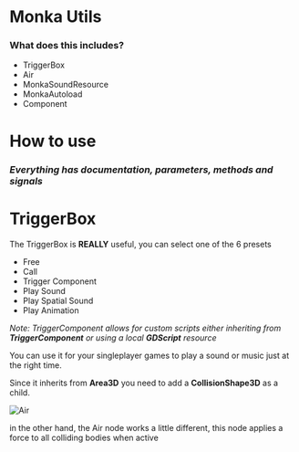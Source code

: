 # Monka Utils

### What does this includes?

- TriggerBox
- Air
- MonkaSoundResource
- MonkaAutoload
- Component

# How to use

### *Everything has documentation, parameters, methods and signals*

# TriggerBox

The TriggerBox is **REALLY** useful, you can select one of the 6 presets
- Free
- Call
- Trigger Component 
- Play Sound
- Play Spatial Sound
- Play Animation

*Note: TriggerComponent allows for custom scripts either inheriting from **TriggerComponent** or  using a local **GDScript** resource*

You can use it for your singleplayer games to play a sound or music just at the right time.

Since it inherits from **Area3D** you need to add a **CollisionShape3D** as a child.

![Air]([https://prnt.sc/okTdCanORyp0](https://github.com/soymako/MonkaUtils/blob/main/monka_utils/images/air_ss_1.png))

in the other hand, the Air node works a little different, this node applies a force to all colliding bodies when active

<!-- 
# TriggerBox

TriggerBox inherits from **Area3D**

### Signals
- Triggered
### Methods

- restart()->void

### Parameters

- option:triggerBoxTypes
- oneShot:bool
- debug:bool

### execution

- method:String
- args:Array
- soundResource:MonkaSoundResource
- soundOrigin:Node3D
- soundPosition:Vector3

# Air

Air inherits from **Area3D**, it applies an impulse to all RigidBodies colliding with it

### Methods
- start()->void

### Parameters -->
